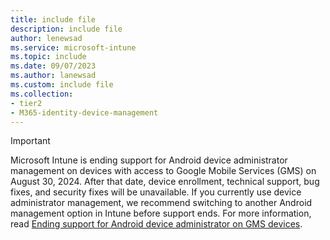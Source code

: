 ```yaml
---
title: include file
description: include file
author: lenewsad
ms.service: microsoft-intune
ms.topic: include
ms.date: 09/07/2023
ms.author: lanewsad
ms.custom: include file
ms.collection:
- tier2
- M365-identity-device-management
---
```


> [!IMPORTANT]
> Microsoft Intune is ending support for Android device administrator management on devices with access to Google Mobile Services (GMS) on August 30, 2024. After that date, device enrollment, technical support, bug fixes, and security fixes will be unavailable. If you currently use device administrator management, we recommend switching to another Android management option in Intune before support ends. For more information, read [Ending support for Android device administrator on GMS devices](https://aka.ms/Intune-Android-DA-blog).

